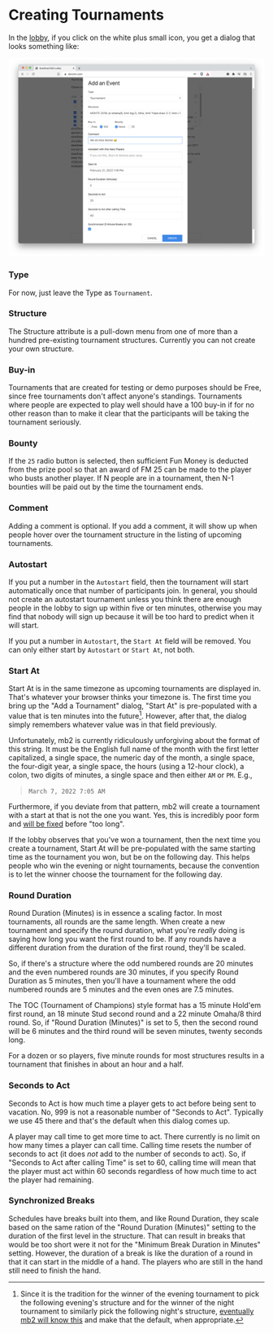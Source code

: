 # Creating Tournaments

In the [lobby](../lobby.md), if you click on the white plus small icon, you get
a dialog that looks something like:

![Create Tournament](./create-tournament.png "Create Tournament")

### Type

For now, just leave the Type as `Tournament`.

### Structure
The Structure attribute is a pull-down menu from one of more than a
hundred pre-existing tournament structures.  Currently you can not
create your own structure.

### Buy-in
Tournaments that are created for testing or demo purposes should be
Free, since free tournaments don't affect anyone's standings.
Tournaments where people are expected to play well should
have a 100 buy-in if for no other reason than to make it clear that
the participants will be taking the tournament seriously.

### Bounty
If the `25` radio button is selected, then sufficient Fun Money is
deducted from the prize pool so that an award of FM 25 can be made to
the player who busts another player.  If N people are in a tournament,
then N-1 bounties will be paid out by the time the tournament ends.

### Comment
Adding a comment is optional.  If you add a comment, it will show up
when people hover over the tournament structure in the listing of
upcoming tournaments.

### Autostart

If you put a number in the `Autostart` field, then the tournament will
start automatically once that number of participants join. In general,
you should not create an autostart tournament unless you think there
are enough people in the lobby to sign up within five or ten minutes,
otherwise you may find that nobody will sign up because it will be too
hard to predict when it will start.

If you put a number in `Autostart`, the `Start At` field will be removed.
You can only either start by `Autostart` or `Start At`, not both.


### Start At

Start At is in the same timezone as upcoming tournaments are displayed in.
That's whatever your browser thinks your timezone is.  The first time
you bring up the "Add a Tournament" dialog, "Start At" is pre-populated
with a value that is ten minutes into the future[^1].  However, after that,
the dialog simply remembers whatever value was in that field previously.

Unfortunately, mb2 is currently ridiculously unforgiving about the
format of this string. It must be the English full name of the month
with the first letter capitalized, a single space, the numeric day of
the month, a single space, the four-digit year, a single space, the
hours (using a 12-hour clock), a colon, two digits of minutes, a
single space and then either `AM` or `PM`. E.g.,

> `March 7, 2022 7:05 AM`

Furthermore, if you deviate from that pattern, mb2 will create a
tournament with a start at that is not the one you want.  Yes, this is
incredibly poor form and [will be
fixed](https://github.com/ctm/mb2-doc/issues/908) before "too long".

If the lobby observes that you've won a tournament, then the next time
you create a tournament, Start At will be pre-populated with the same
starting time as the tournament you won, but be on the following
day. This helps people who win the evening or night tournaments,
because the convention is to let the winner choose the tournament for
the following day.

### Round Duration

Round Duration (Minutes) is in essence a scaling factor.  In most
tournaments, all rounds are the same length.  When create a new tournament
and specify the round duration, what you're _really_ doing is saying how
long you want the first round to be.  If any rounds have a different duration
from the duration of the first round, they'll be scaled.

So, if there's a structure where the odd numbered rounds are 20 minutes
and the even numbered rounds are 30 minutes, if you specify Round
Duration as 5 minutes, then you'll have a tournament where the odd
numbered rounds are 5 minutes and the even ones are 7.5 minutes.

The TOC (Tournament of Champions) style format has a 15 minute Hold'em
first round, an 18 minute Stud second round and a 22 minute Omaha/8
third round.  So, if "Round Duration (Minutes)" is set to 5, then the
second round will be 6 minutes and the third round will be seven
minutes, twenty seconds long.

For a dozen or so players, five minute rounds for most structures results
in a tournament that finishes in about an hour and a half.

### Seconds to Act

Seconds to Act is how much time a player gets to act before being sent
to vacation.  No, 999 is not a reasonable number of "Seconds to Act".
Typically we use 45 there and that's the default when this dialog comes
up.

A player may call time to get more time to act.  There currently is no
limit on how many times a player can call time.  Calling time resets
the number of seconds to act (it does _not_ add to the number of
seconds to act).  So, if "Seconds to Act after calling Time" is set to
60, calling time will mean that the player must act within 60 seconds
regardless of how much time to act the player had remaining.

### Synchronized Breaks

Schedules have breaks built into them, and like Round Duration, they
scale based on the same ration of the "Round Duration (Minutes)"
setting to the duration of the first level in the structure.  That can
result in breaks that would be too short were it not for the "Minimum
Break Duration in Minutes" setting.  However, the duration of a break
is like the duration of a round in that it can start in the middle of
a hand. The players who are still in the hand still need to finish the
hand.

[^1]: Since it is the tradition for the winner of the evening
tournament to pick the following evening's structure and for the
winner of the night tournament to similarly pick the following night's
structure, [eventually mb2 will know
this](https://github.com/ctm/mb2-doc/issues/909) and make that the
default, when appropriate.
